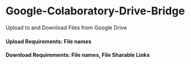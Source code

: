 # Google-Colaboratory-Drive-Bridge
Upload to and Download Files from Google Drive

#### Upload Requirements: File names
#### Download Requirements: File names, File Sharable Links
